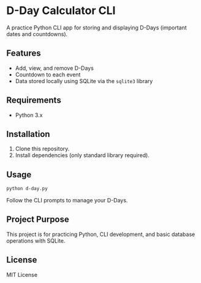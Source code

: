 # D-Day Calculator CLI

A practice Python CLI app for storing and displaying D-Days (important dates and countdowns).

## Features

- Add, view, and remove D-Days
- Countdown to each event
- Data stored locally using SQLite via the `sqlite3` library

## Requirements

- Python 3.x

## Installation

1. Clone this repository.
2. Install dependencies (only standard library required).

## Usage

```bash
python d-day.py
```

Follow the CLI prompts to manage your D-Days.

## Project Purpose

This project is for practicing Python, CLI development, and basic database operations with SQLite.

## License

MIT License